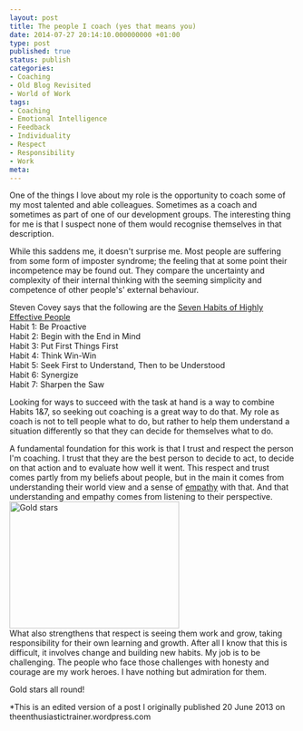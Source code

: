 ```yaml
---
layout: post
title: The people I coach (yes that means you)
date: 2014-07-27 20:14:10.000000000 +01:00
type: post
published: true
status: publish
categories:
- Coaching
- Old Blog Revisited
- World of Work
tags:
- Coaching
- Emotional Intelligence
- Feedback
- Individuality
- Respect
- Responsibility
- Work
meta:
---
```

<p>One of the things I love about my role is the opportunity to coach some of my most talented and able colleagues. Sometimes as a coach and sometimes as part of one of our development groups. The interesting thing for me is that I suspect none of them would recognise themselves in that description.</p>
<p>While this saddens me, it doesn't surprise me. Most people are suffering from some form of imposter syndrome; the feeling that at some point their incompetence may be found out. They compare the uncertainty and complexity of their internal thinking with the seeming simplicity and competence of other people's' external behaviour.</p>
<p>Steven Covey says that the following are the <a title="Steven Covey: 7 habits" href="https://www.stephencovey.com/7habits/7habits.php">Seven Habits of Highly Effective People</a><br />
Habit 1: Be Proactive<br />
Habit 2: Begin with the End in Mind<br />
Habit 3: Put First Things First<br />
Habit 4: Think Win-Win<br />
Habit 5: Seek First to Understand, Then to be Understood<br />
Habit 6: Synergize<br />
Habit 7: Sharpen the Saw</p>
<p>Looking for ways to succeed with the task at hand is a way to combine Habits 1&amp;7, so seeking out coaching is a great way to do that. My role as coach is not to tell people what to do, but rather to help them understand a situation differently so that they can decide for themselves what to do.</p>
<p>A fundamental foundation for this work is that I trust and respect the person I'm coaching. I trust that they are the best person to decide to act, to decide on that action and to evaluate how well it went. This respect and trust comes partly from my beliefs about people, but in the main it comes from understanding their world view and a sense of <a title="Empathy" href="http://helenwalker.net/2014/07/27/empathy/">empathy</a> with that. And that understanding and empathy comes from listening to their perspective.<br />
<a href="http://helenwalker.net/wp-content/uploads/2014/08/Gold-stars.gif"><img class="alignright  wp-image-124" src="{{ site.baseurl }}/assets/Gold-stars.gif" alt="Gold stars" width="299" height="224" /></a><br />
What also strengthens that respect is seeing them work and grow, taking responsibility for their own learning and growth. After all I know that this is difficult, it involves change and building new habits. My job is to be challenging. The people who face those challenges with honesty and courage are my work heroes. I have nothing but admiration for them.</p>
<p>Gold stars all round!</p>
<p>*This is an edited version of a post I originally published 20 June 2013 on theenthusiastictrainer.wordpress.com</p>
